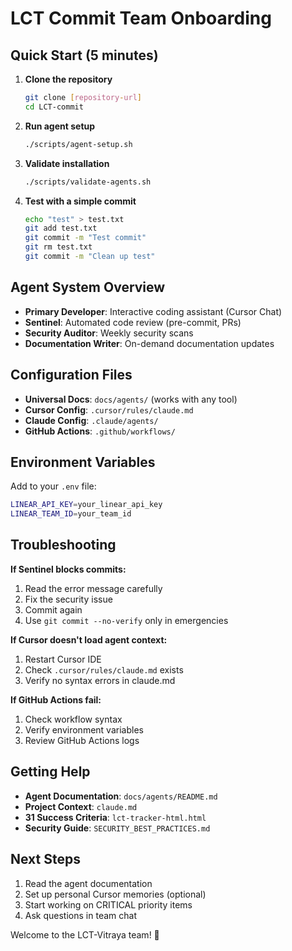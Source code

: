 # LCT Commit Team Onboarding

## Quick Start (5 minutes)

1. **Clone the repository**
   ```bash
   git clone [repository-url]
   cd LCT-commit
   ```

2. **Run agent setup**
   ```bash
   ./scripts/agent-setup.sh
   ```

3. **Validate installation**
   ```bash
   ./scripts/validate-agents.sh
   ```

4. **Test with a simple commit**
   ```bash
   echo "test" > test.txt
   git add test.txt
   git commit -m "Test commit"
   git rm test.txt
   git commit -m "Clean up test"
   ```

## Agent System Overview

- **Primary Developer**: Interactive coding assistant (Cursor Chat)
- **Sentinel**: Automated code review (pre-commit, PRs)
- **Security Auditor**: Weekly security scans
- **Documentation Writer**: On-demand documentation updates

## Configuration Files

- **Universal Docs**: `docs/agents/` (works with any tool)
- **Cursor Config**: `.cursor/rules/claude.md`
- **Claude Config**: `.claude/agents/`
- **GitHub Actions**: `.github/workflows/`

## Environment Variables

Add to your `.env` file:
```bash
LINEAR_API_KEY=your_linear_api_key
LINEAR_TEAM_ID=your_team_id
```

## Troubleshooting

**If Sentinel blocks commits:**
1. Read the error message carefully
2. Fix the security issue
3. Commit again
4. Use `git commit --no-verify` only in emergencies

**If Cursor doesn't load agent context:**
1. Restart Cursor IDE
2. Check `.cursor/rules/claude.md` exists
3. Verify no syntax errors in claude.md

**If GitHub Actions fail:**
1. Check workflow syntax
2. Verify environment variables
3. Review GitHub Actions logs

## Getting Help

- **Agent Documentation**: `docs/agents/README.md`
- **Project Context**: `claude.md`
- **31 Success Criteria**: `lct-tracker-html.html`
- **Security Guide**: `SECURITY_BEST_PRACTICES.md`

## Next Steps

1. Read the agent documentation
2. Set up personal Cursor memories (optional)
3. Start working on CRITICAL priority items
4. Ask questions in team chat

Welcome to the LCT-Vitraya team! 🚀
